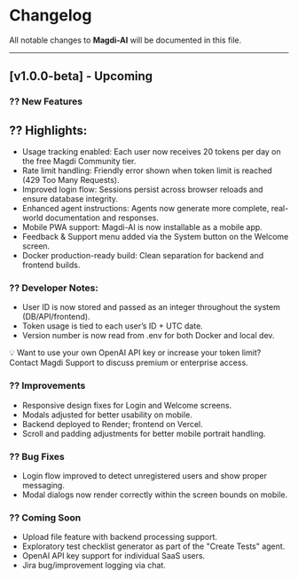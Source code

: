 ﻿# Changelog

All notable changes to **Magdi-AI** will be documented in this file.

---

## \[v1.0.0-beta] - Upcoming

### ?? New Features

## ?? Highlights:

* Usage tracking enabled: Each user now receives 20 tokens per day on the free Magdi Community tier.
* Rate limit handling: Friendly error shown when token limit is reached (429 Too Many Requests).
* Improved login flow: Sessions persist across browser reloads and ensure database integrity.
* Enhanced agent instructions: Agents now generate more complete, real-world documentation and responses.
* Mobile PWA support: Magdi-AI is now installable as a mobile app.
* Feedback & Support menu added via the System button on the Welcome screen.
* Docker production-ready build: Clean separation for backend and frontend builds.

### ?? Developer Notes:

* User ID is now stored and passed as an integer throughout the system (DB/API/frontend).
* Token usage is tied to each user’s ID + UTC date.
* Version number is now read from .env for both Docker and local dev.

💡 Want to use your own OpenAI API key or increase your token limit?
Contact Magdi Support to discuss premium or enterprise access.

### ?? Improvements

* Responsive design fixes for Login and Welcome screens.
* Modals adjusted for better usability on mobile.
* Backend deployed to Render; frontend on Vercel.
* Scroll and padding adjustments for better mobile portrait handling.

### ?? Bug Fixes

* Login flow improved to detect unregistered users and show proper messaging.
* Modal dialogs now render correctly within the screen bounds on mobile.

### ?? Coming Soon

* Upload file feature with backend processing support.
* Exploratory test checklist generator as part of the "Create Tests" agent.
* OpenAI API key support for individual SaaS users.
* Jira bug/improvement logging via chat.

